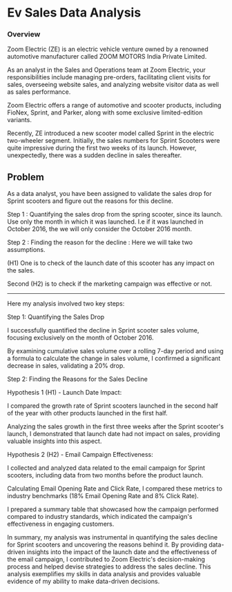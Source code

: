  #    Ev Sales Data Analysis 

 ### Overview

 Zoom Electric (ZE) is an electric vehicle venture owned by a renowned automotive manufacturer called ZOOM MOTORS India Private Limited.

As an analyst in the Sales and Operations team at Zoom Electric, your responsibilities include managing pre-orders, facilitating client visits for sales, overseeing website sales, and analyzing website visitor data as well as sales performance.

Zoom Electric offers a range of automotive and scooter products, including FioNex, Sprint, and Parker, along with some exclusive limited-edition variants.

Recently, ZE introduced a new scooter model called Sprint in the electric two-wheeler segment. Initially, the sales numbers for Sprint Scooters were quite impressive during the first two weeks of its launch. However, unexpectedly, there was a sudden decline in sales thereafter.

## Problem 
As a data analyst, you have been assigned to validate the sales drop for Sprint scooters and figure out the reasons for this decline.

Step 1 : Quantifying the sales drop from the spring scooter, since its launch. Use only the month in which it was launched. I.e if it was launched in October 2016, the we will only consider the October 2016 month.

Step 2 : Finding the reason for the decline : 
Here we will take two assumptions. 

(H1) One is to check of the launch date of this scooter has any impact on the sales. 

Second (H2) is to check if the marketing campaign was effective or not.

------------------------------

Here my analysis involved two key steps:


Step 1: Quantifying the Sales Drop

I successfully quantified the decline in Sprint scooter sales volume, focusing exclusively on the month of October 2016.

By examining cumulative sales volume over a rolling 7-day period and using a formula to calculate the change in sales volume, I confirmed a significant decrease in sales, validating a 20% drop.

Step 2: Finding the Reasons for the Sales Decline

Hypothesis 1 (H1) - Launch Date Impact:

I compared the growth rate of Sprint scooters launched in the second half of the year with other products launched in the first half.

Analyzing the sales growth in the first three weeks after the Sprint scooter's launch, I demonstrated that launch date had not impact on sales, providing valuable insights into this aspect.

Hypothesis 2 (H2) - Email Campaign Effectiveness:

I collected and analyzed data related to the email campaign for Sprint scooters, including data from two months before the product launch.

Calculating Email Opening Rate and Click Rate, 
I compared these metrics to industry benchmarks (18% Email Opening Rate and 8% Click Rate).

I prepared a summary table that showcased how the campaign performed compared to industry standards, which indicated the campaign's effectiveness in engaging customers.


In summary, my analysis was instrumental in quantifying the sales decline for Sprint scooters and uncovering the reasons behind it. 
By providing data-driven insights into the impact of the launch date and the effectiveness of the email campaign, 
I contributed to Zoom Electric's decision-making process and helped devise strategies to address the sales decline.
 This analysis exemplifies my skills in data analysis and provides valuable evidence of my ability to make data-driven decisions.